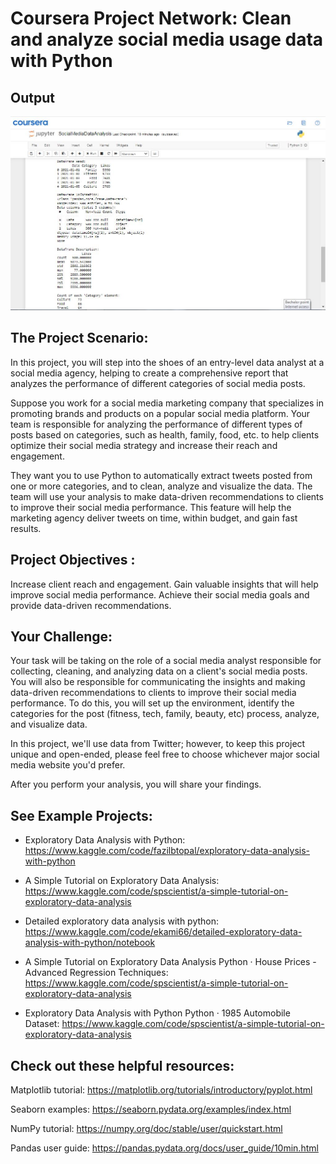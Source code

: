 # Coursera Project Network: Clean and analyze social media usage data with Python

## Output

![Project Output](https://github.com/http406/Coursera-Project/blob/main/projectOutput.JPG?raw=true)

## The Project Scenario:

In this project, you will step into the shoes of an entry-level data analyst at a social media agency, helping to create a comprehensive report that analyzes the performance of different categories of social media posts.

Suppose you work for a social media marketing company that specializes in promoting brands and products on a popular social media platform. Your team is responsible for analyzing the performance of different types of posts based on categories, such as health, family, food, etc. to help clients optimize their social media strategy and increase their reach and engagement.

They want you to use Python to automatically extract tweets posted from one or more categories, and to clean, analyze and visualize the data. The team will use your analysis to make data-driven recommendations to clients to improve their social media performance. This feature will help the marketing agency deliver tweets on time, within budget, and gain fast results.


## Project Objectives :

Increase client reach and engagement.
Gain valuable insights that will help improve social media performance.
Achieve their social media goals and provide data-driven recommendations.


## Your Challenge:

Your task will be taking on the role of a social media analyst responsible for collecting, cleaning, and analyzing data on a client's social media posts. You will also be responsible for communicating the insights and making data-driven recommendations to clients to improve their social media performance. To do this, you will set up the environment, identify the categories for the post (fitness, tech, family, beauty, etc) process, analyze, and visualize data.

In this project, we'll use data from Twitter; however, to keep this project unique and open-ended, please feel free to choose whichever major social media website you'd prefer.

After you perform your analysis, you will share your findings.


## See Example Projects:

- Exploratory Data Analysis with Python: https://www.kaggle.com/code/fazilbtopal/exploratory-data-analysis-with-python<br>

- A Simple Tutorial on Exploratory Data Analysis: https://www.kaggle.com/code/spscientist/a-simple-tutorial-on-exploratory-data-analysis<br>

- Detailed exploratory data analysis with python: https://www.kaggle.com/code/ekami66/detailed-exploratory-data-analysis-with-python/notebook<br>

- A Simple Tutorial on Exploratory Data Analysis Python · House Prices - Advanced Regression Techniques: https://www.kaggle.com/code/spscientist/a-simple-tutorial-on-exploratory-data-analysis<br>

- Exploratory Data Analysis with Python Python · 1985 Automobile Dataset: https://www.kaggle.com/code/spscientist/a-simple-tutorial-on-exploratory-data-analysis<br>


## Check out these helpful resources:

Matplotlib tutorial: https://matplotlib.org/tutorials/introductory/pyplot.html<br>

Seaborn examples: https://seaborn.pydata.org/examples/index.html<br>

NumPy tutorial: https://numpy.org/doc/stable/user/quickstart.html<br>

Pandas user guide: https://pandas.pydata.org/docs/user_guide/10min.html<br>
